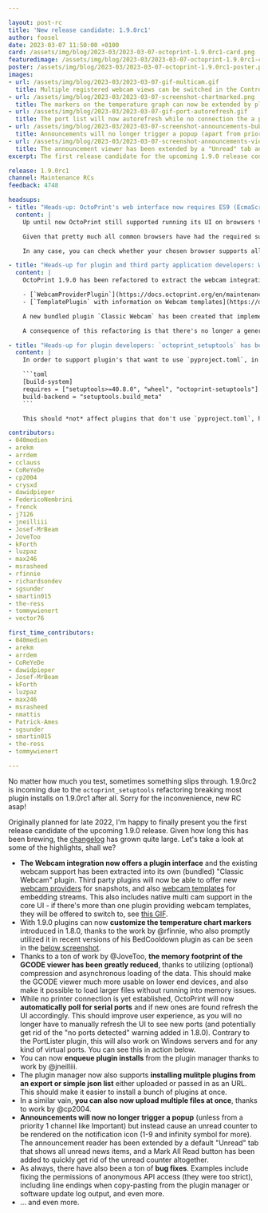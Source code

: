 ```yaml
---

layout: post-rc
title: 'New release candidate: 1.9.0rc1'
author: foosel
date: 2023-03-07 11:50:00 +0100
card: /assets/img/blog/2023-03/2023-03-07-octoprint-1.9.0rc1-card.png
featuredimage: /assets/img/blog/2023-03/2023-03-07-octoprint-1.9.0rc1-card.png
poster: /assets/img/blog/2023-03/2023-03-07-octoprint-1.9.0rc1-poster.png
images:
- url: /assets/img/blog/2023-03/2023-03-07-gif-multicam.gif
  title: Multiple registered webcam views can be switched in the Control tab.
- url: /assets/img/blog/2023-03/2023-03-07-screenshot-chartmarked.png
  title: The markers on the temperature graph can now be extended by plugins through a new event. Here you can see how the BedCooldown plugin by @rfinnie makes use of that to add a Cooldown marker.
- url: /assets/img/blog/2023-03/2023-03-07-gif-port-autorefresh.gif
  title: The port list will now autorefresh while no connection the a printer has yet been established.
- url: /assets/img/blog/2023-03/2023-03-07-screenshot-announcements-bubble.png
  title: Announcements will no longer trigger a popup (apart from priority announcements), but rather show up as a counter in the navbar.
- url: /assets/img/blog/2023-03/2023-03-07-screenshot-announcements-viewer.png
  title: The announcement viewer has been extended by a "Unread" tab and a "Mark all read" button.
excerpt: The first release candidate for the upcoming 1.9.0 release containing new features, improvements & bug fixes!

release: 1.9.0rc1
channel: Maintenance RCs
feedback: 4748

headsups:
- title: "Heads-up: OctoPrint's web interface now requires ES9 (EcmaScript 2018) support in your browser"
  content: |
    Up until now OctoPrint still supported running its UI on browsers that only supported EcmaScript 5 as released in 2009. However, given that based on [data about used browsers from the Anonymous Usage Tracking](https://data.octoprint.org/) **98.96% of all browsers used to access OctoPrint support ES9** and being able to use these features allows things like asynchronous GCODE loading in the viewer (see [#4559](https://github.com/OctoPrint/OctoPrint/pull/4559)) and in general very much improves development experience and speed, the decision has been made to greenlight the use of these features in OctoPrint's JS code base. 

    Given that pretty much all common browsers have had the required support for several years now, this change should not affect ~99% of all of you. For those 0.15% of you accessing the OctoPrint web interface with ancient browsers that don't yet have support this means it is time to upgrade. For those 0.89% of you accessing the OctoPrint web interface with browsers for which we do not know about support, it might also be time to upgrade. 

    In any case, you can check whether your chosen browser supports all the features that OctoPrint uses in core & bundled plugins by going to the new check page at [octoprint.org/browser-check/](https://octoprint.org/browser-check/). 

- title: "Heads-up for plugin and third party application developers: Webcam integration has moved to a plugin interface"
  content: |
    OctoPrint 1.9.0 has been refactored to extract the webcam integration into a new plugin type `WebcamProvider` as well as a `_webcam` template type. You may find the documentation of these here:

    - [`WebcamProviderPlugin`](https://docs.octoprint.org/en/maintenance/plugins/mixins.html#webcamproviderplugin)
    - [`TemplatePlugin` with information on Webcam templates](https://docs.octoprint.org/en/maintenance/plugins/mixins.html#octoprint.plugin.TemplatePlugin)

    A new bundled plugin `Classic Webcam` has been created that implements the existing webcam integration (mjpg/hls/beta webrtc support as well as snapshotting).

    A consequence of this refactoring is that there's no longer a general webcam configuration in the settings but rather now there are `WebcamProviderPlugin` specific settings per plugin. A backwards compatible compatibility layer has been added so that plugin's accessing any of the formerly available global webcam settings should still be able to access and change the data, however it should be considered deprecated and warnings will be logged. Please check your plugins and adjust as necessary when running on OctoPrint 1.9.0.

- title: "Heads-up for plugin developers: `octoprint_setuptools` has been extracted"
  content: |
    In order to support plugin's that want to use `pyproject.toml`, in which case current `pip` versions will build their package in isolated mode, leading to the required `octoprint_setuptools` dependency not being available and thus the install failing, `octoprint_setuptools` was extracted into its own pypi package to allow `pyproject.toml` based plugins to depend on it by adding this to `pyproject.toml`:

    ```toml
    [build-system]
    requires = ["setuptools>=40.8.0", "wheel", "octoprint-setuptools"]
    build-backend = "setuptools.build_meta"
    ```

    This should *not* affect plugins that don't use `pyproject.toml`, however like with every OctoPrint release candidate plugin developers are strongly advised to test installing their plugin under 1.9.0.

contributors:
- 040medien
- arekm
- arrdem
- cclauss
- CoReYeDe
- cp2004
- crysxd
- dawidpieper
- FedericoNembrini
- frenck
- j7126
- jneilliii
- Josef-MrBeam
- JoveToo
- kForth
- luzpaz
- max246
- msrasheed
- rfinnie
- richardsondev
- sgsunder
- smartin015
- the-ress
- tommywienert
- vector76

first_time_contributors:
- 040medien
- arekm
- arrdem
- CoReYeDe
- dawidpieper
- Josef-MrBeam
- kForth
- luzpaz
- max246
- msrasheed
- nmattis
- Patrick-Ames
- sgsunder
- smartin015
- the-ress
- tommywienert

---
```


<div class="alert">
  No matter how much you test, sometimes something slips through. 1.9.0rc2 is incoming due to the <code>octoprint_setuptools</code> refactoring breaking most plugin installs on 1.9.0rc1 after all. Sorry for the inconvenience, new RC asap!
</div>

Originally planned for late 2022, I'm happy to finally present you the first release candidate of the upcoming 1.9.0 release. Given how long this has been brewing, the [changelog](https://github.com/OctoPrint/OctoPrint/releases/tag/1.9.0rc1) has grown quite large. Let's take a look at some of the highlights, shall we?

* **The Webcam integration now offers a plugin interface** and the existing webcam support has been extracted into its own (bundled) "Classic Webcam" plugin. Third party plugins will now be able to offer new [webcam providers](https://docs.octoprint.org/en/maintenance/plugins/mixins.html#webcamproviderplugin) for snapshots, and also [webcam templates](https://docs.octoprint.org/en/maintenance/plugins/mixins.html#octoprint.plugin.TemplatePlugin) for embedding streams. This also includes native multi cam support in the core UI - if there's more than one plugin providing webcam templates, they will be offered to switch to, see [this GIF](#image-1).
* With 1.9.0 plugins can now **customize the temperature chart markers** introduced in 1.8.0, thanks to the work by @rfinnie, who also promptly utilized it in recent versions of his BedCooldown plugin as can be seen in the [below screenshot](#image-2).
* Thanks to a ton of work by @JoveToo, **the memory footprint of the GCODE viewer has been greatly reduced**, thanks to utilizing (optional) compression and asynchronous loading of the data. This should make the GCODE viewer much more usable on lower end devices, and also make it possible to load larger files without running into memory issues.
* While no printer connection is yet established, OctoPrint will now **automatically poll for serial ports** and if new ones are found refresh the UI accordingly. This should improve user experience, as you will no longer have to manually refresh the UI to see new ports (and potentially get rid of the "no ports detected" warning added in 1.8.0). Contrary to the PortLister plugin, this will also work on Windows servers and for any kind of virtual ports. You can see this in action below.
* You can now **enqueue plugin installs** from the plugin manager thanks to work by @jneilliii.
* The plugin manager now also supports **installing mulitple plugins from an export or simple json list** either uploaded or passed in as an URL. This should make it easier to install a bunch of plugins at once.
* In a similar vain, **you can also now upload multiple files at once**, thanks to work by @cp2004.
* **Announcements will now no longer trigger a popup** (unless from a priority 1 channel like Important) but instead cause an unread counter to be rendered on the notification icon (1-9 and infinity symbol for more). The announcement reader has been extended by a default "Unread" tab that shows all unread news items, and a Mark All Read button has been added to quickly get rid of the unread counter altogether.
* As always, there have also been a ton of **bug fixes**. Examples include fixing the permissions of anonymous API access (they were too strict), including line endings when copy-pasting from the plugin manager or software update log output, and even more.
* ... and even more.
